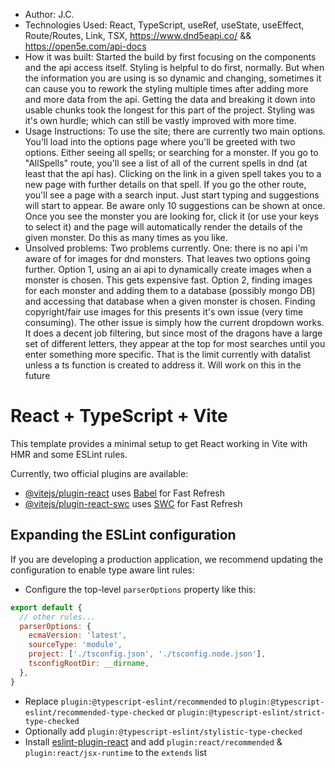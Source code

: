* Author: J.C.
* Technologies Used: React, TypeScript, useRef, useState, useEffect, Route/Routes, Link, TSX, https://www.dnd5eapi.co/ && https://open5e.com/api-docs  
* How it was built: Started the build by first focusing on the components and the api access itself.  Styling is helpful to do first, normally.  But when the information you are using is so dynamic and changing, sometimes it can cause you to rework the styling multiple times after adding more and more data from the api.  Getting the data and breaking it down into usable chunks took the longest for this part of the project. Styling was it's own hurdle; which can still be vastly improved with more time.
* Usage Instructions:  To use the site; there are currently two main options.  You'll load into the options page where you'll be greeted with two options.  Either seeing all spells; or searching for a monster.  If you go to "AllSpells" route, you'll see a list of all of the current spells in dnd (at least that the api has).  Clicking on the link in a given spell takes you to a new page with further details on that spell.  If you go the other route, you'll see a page with a search input.  Just start typing and suggestions will start to appear.  Be aware only 10 suggestions can be shown at once.  Once you see the monster you are looking for, click it (or use your keys to select it) and the page will automatically render the details of the given monster.  Do this as many times as you like.  
* Unsolved problems: Two problems currently.  One: there is no api i'm aware of for images for dnd monsters.  That leaves two options going further.  Option 1, using an ai api to dynamically create images when a monster is chosen.  This gets expensive fast.  Option 2, finding images for each monster and adding them to a database (possibly mongo DB) and accessing that database when a given monster is chosen.  Finding copyright/fair use images for this presents it's own issue (very time consuming). 
The other issue is simply how the current dropdown works.  It does a decent job filtering, but since most of the dragons have a large set of different letters, they appear at the top for most searches until you enter something more specific.  That is the limit currently with datalist unless a ts function is created to address it.  Will work on this in the future


# React + TypeScript + Vite

This template provides a minimal setup to get React working in Vite with HMR and some ESLint rules.

Currently, two official plugins are available:

- [@vitejs/plugin-react](https://github.com/vitejs/vite-plugin-react/blob/main/packages/plugin-react/README.md) uses [Babel](https://babeljs.io/) for Fast Refresh
- [@vitejs/plugin-react-swc](https://github.com/vitejs/vite-plugin-react-swc) uses [SWC](https://swc.rs/) for Fast Refresh

## Expanding the ESLint configuration

If you are developing a production application, we recommend updating the configuration to enable type aware lint rules:

- Configure the top-level `parserOptions` property like this:

```js
export default {
  // other rules...
  parserOptions: {
    ecmaVersion: 'latest',
    sourceType: 'module',
    project: ['./tsconfig.json', './tsconfig.node.json'],
    tsconfigRootDir: __dirname,
  },
}
```

- Replace `plugin:@typescript-eslint/recommended` to `plugin:@typescript-eslint/recommended-type-checked` or `plugin:@typescript-eslint/strict-type-checked`
- Optionally add `plugin:@typescript-eslint/stylistic-type-checked`
- Install [eslint-plugin-react](https://github.com/jsx-eslint/eslint-plugin-react) and add `plugin:react/recommended` & `plugin:react/jsx-runtime` to the `extends` list
